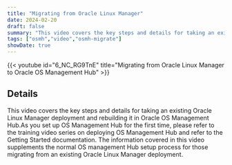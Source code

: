 ```yaml
---
title: "Migrating from Oracle Linux Manager"
date: 2024-02-20
draft: false
summary: "This video covers the key steps and details for taking an existing Oracle Linux Manager 2.10 deployment and rebuilding it in Oracle OS Management Hub."
tags: ["osmh","video","osmh-migrate"]
showDate: true
---
```


{{< youtube id="6_NC_RG9TnE" title="Migrating from Oracle Linux Manager to Oracle OS Management Hub" >}}

## Details

This video covers the key steps and details for taking an existing Oracle Linux Manager deployment and rebuilding it in Oracle OS Management Hub.As you set up OS Management Hub for the first time, please refer to the training video series on deploying OS Management Hub and refer to the Getting Started documentation. The information covered in this video supplements the normal OS management Hub setup process for those migrating from an existing Oracle Linux Manager deployment.
